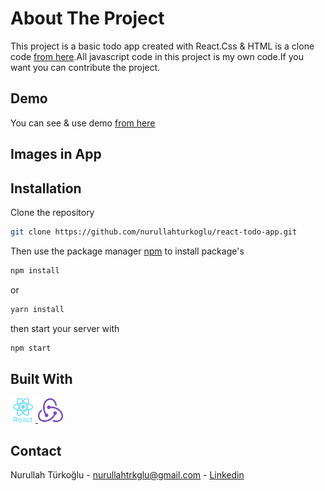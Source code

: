 # About The Project

This project is a basic todo app created with React.Css & HTML is a clone code [from here](https://codepen.io/dmitrysharabin/pen/MWgQNYZ).All javascript code in this project is my own code.If you want you can contribute the project.

## Demo

You can see & use demo [from here](https://react-todo-app-turkoglu.netlify.app/)

## Images in App

## Installation
Clone the repository
```bash
git clone https://github.com/nurullahturkoglu/react-todo-app.git
```

Then use the package manager [npm](https://www.npmjs.com/) to install package's

```bash
npm install
```
or
```bash
yarn install
```
then start your server with
```bash
npm start
```

## Built With
 <a href="https://reactjs.org/" target="_blank" rel="noreferrer"> <img src="https://raw.githubusercontent.com/devicons/devicon/master/icons/react/react-original-wordmark.svg" alt="react" width="40" height="40"/> </a> <a href="https://redux.js.org" target="_blank" rel="noreferrer"> <img src="https://raw.githubusercontent.com/devicons/devicon/master/icons/redux/redux-original.svg" alt="redux" width="40" height="40"/> </a> </p>

## Contact
Nurullah Türkoğlu - nurullahtrkglu@gmail.com - [Linkedin](https://www.linkedin.com/in/nurullahturkoglu/) 
